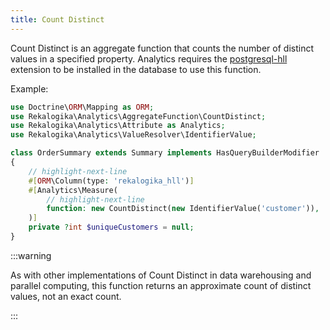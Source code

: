 ```yaml
---
title: Count Distinct
---
```


Count Distinct is an aggregate function that counts the number of distinct
values in a specified property. Analytics requires the
[postgresql-hll](https://github.com/citusdata/postgresql-hll) extension to be
installed in the database to use this function.

Example:

```php
use Doctrine\ORM\Mapping as ORM;
use Rekalogika\Analytics\AggregateFunction\CountDistinct;
use Rekalogika\Analytics\Attribute as Analytics;
use Rekalogika\Analytics\ValueResolver\IdentifierValue;

class OrderSummary extends Summary implements HasQueryBuilderModifier
{
    // highlight-next-line
    #[ORM\Column(type: 'rekalogika_hll')]
    #[Analytics\Measure(
        // highlight-next-line
        function: new CountDistinct(new IdentifierValue('customer')),
    )]
    private ?int $uniqueCustomers = null;
}
```

:::warning

As with other implementations of Count Distinct in data warehousing and parallel
computing, this function returns an approximate count of distinct values, not an
exact count.

:::